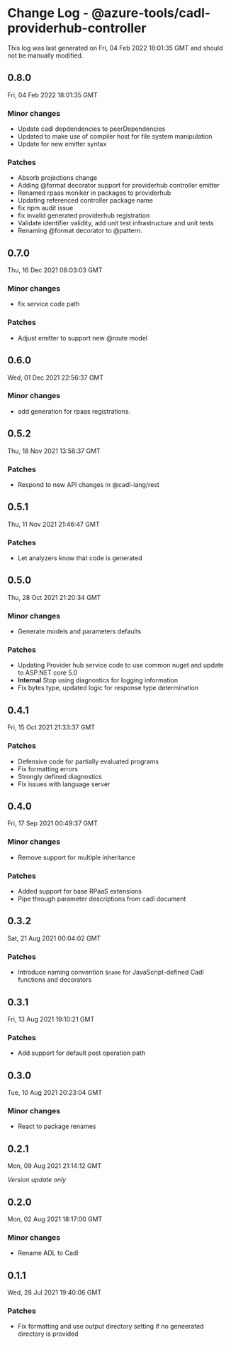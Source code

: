# Change Log - @azure-tools/cadl-providerhub-controller

This log was last generated on Fri, 04 Feb 2022 18:01:35 GMT and should not be manually modified.

## 0.8.0
Fri, 04 Feb 2022 18:01:35 GMT

### Minor changes

- Update cadl depdendencies to peerDependencies
- Updated to make use of compiler host for file system manipulation
- Update for new emitter syntax

### Patches

- Absorb projections change
- Adding @format decorator support for providerhub controller emitter
- Renamed rpaas moniker in packages to providerhub
- Updating referenced controller package name
- fix npm audit issue
- fix invalid generated providerhub registration 
- Validate identifier validity, add unit test infrastructure and unit tests
- Renaming @format decorator to @pattern.

## 0.7.0
Thu, 16 Dec 2021 08:03:03 GMT

### Minor changes

- fix service code path

### Patches

- Adjust emitter to support new @route model

## 0.6.0
Wed, 01 Dec 2021 22:56:37 GMT

### Minor changes

- add generation for rpaas registrations.

## 0.5.2
Thu, 18 Nov 2021 13:58:37 GMT

### Patches

- Respond to new API changes in @cadl-lang/rest

## 0.5.1
Thu, 11 Nov 2021 21:46:47 GMT

### Patches

- Let analyzers know that code is generated

## 0.5.0
Thu, 28 Oct 2021 21:20:34 GMT

### Minor changes

- Generate models and parameters defaults

### Patches

- Updating Provider hub service code to use common nuget and update to ASP.NET core 5.0
- **Internal** Stop using diagnostics for logging information
- Fix bytes type, updated logic for response type determination

## 0.4.1
Fri, 15 Oct 2021 21:33:37 GMT

### Patches

- Defensive code for partially evaluated programs
- Fix formatting errors
- Strongly defined diagnostics
- Fix issues with language server

## 0.4.0
Fri, 17 Sep 2021 00:49:37 GMT

### Minor changes

- Remove support for multiple inheritance

### Patches

- Added support for base RPaaS extensions
- Pipe through parameter descriptions from cadl document

## 0.3.2
Sat, 21 Aug 2021 00:04:02 GMT

### Patches

- Introduce naming convention `$name` for JavaScript-defined Cadl functions and decorators

## 0.3.1
Fri, 13 Aug 2021 19:10:21 GMT

### Patches

- Add support for default post operation path

## 0.3.0
Tue, 10 Aug 2021 20:23:04 GMT

### Minor changes

- React to package renames

## 0.2.1
Mon, 09 Aug 2021 21:14:12 GMT

_Version update only_

## 0.2.0
Mon, 02 Aug 2021 18:17:00 GMT

### Minor changes

- Rename ADL to Cadl

## 0.1.1
Wed, 28 Jul 2021 19:40:06 GMT

### Patches

- Fix formatting and use output directory setting if no geneerated directory is provided

